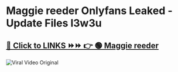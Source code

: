 
 # Maggie reeder Onlyfans Leaked - Update Files l3w3u

## <h2><a href="https://clipsfans.com/Maggie_reeder&ref=git">🔗 Click to LINKS ⏩⏩ 👉 🟢 Maggie reeder </a></h2>

<a href="https://clipsfans.com/Maggie_reeder&ref=git" rel="nofollow" data-target="animated-image.originalLink"><img src="https://i.ibb.co.com/xMMVF88/686577567.gif" alt="Viral Video Original" style="max-width: 100%; display: inline-block;" data-target="animated-image.originalImage"></a>

